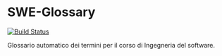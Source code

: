 # SWE-Glossary

[![Build Status](https://travis-ci.org/jack793/SWE-Glossary.svg?branch=master)](https://travis-ci.org/jack793/SWE-Glossary)


Glossario automatico dei termini per il corso di Ingegneria del software.

